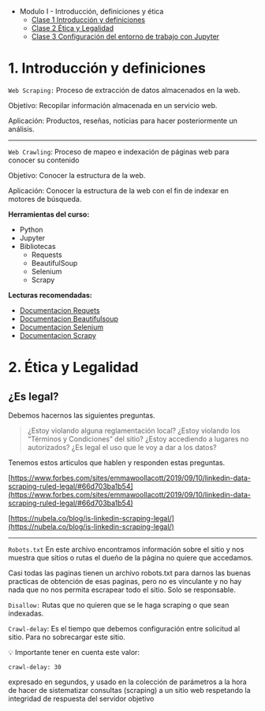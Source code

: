 
- Modulo I - Introducción, definiciones y ética
    - [Clase 1 Introducción y definiciones](#clase-1-introducción-y-definiciones)
    - [Clase 2 Ética y Legalidad](#ética-y-legalidad)
    - [Clase 3 Configuración del entorno de trabajo con Jupyter](#clase-3-configuración-del-entorno-de-trabajo-con-jupyter)




# 1. **Introducción y definiciones**

`Web Scraping:` Proceso de extracción de datos almacenados en la web.

Objetivo: Recopilar información almacenada en un servicio web.

Aplicación: Productos, reseñas, noticias para hacer posteriormente un análisis.

---

`Web Crawling`: Proceso de mapeo e indexación de páginas web para conocer su contenido

Objetivo: Conocer la estructura de la web.

Aplicación: Conocer la estructura de la web con el fin de indexar en motores de búsqueda.


**Herramientas del curso:**

- Python
- Jupyter
- Bibliotecas
    - Requests
    - BeautifulSoup
    - Selenium
    - Scrapy

**Lecturas recomendadas:**
- [Documentacion Requets](https://requests.readthedocs.io/en/latest/)
- [Documentacion Beautifulsoup ](https://www.crummy.com/software/BeautifulSoup/)
- [Documentacion Selenium](https://selenium-python.readthedocs.io/)
- [Documentacion Scrapy](https://scrapy.org/)

# 2. **Ética y Legalidad**

## **¿Es legal?**
Debemos hacernos las siguientes preguntas.
>¿Estoy violando alguna reglamentación local?
¿Estoy violando los “Términos y Condiciones” del sitio?
¿Estoy accediendo a lugares no autorizados?
¿Es legal el uso que le voy a dar a los datos?
> 

Tenemos estos articulos que hablen y responden estas preguntas.

[https://www.forbes.com/sites/emmawoollacott/2019/09/10/linkedin-data-scraping-ruled-legal/#66d703ba1b54](https://www.forbes.com/sites/emmawoollacott/2019/09/10/linkedin-data-scraping-ruled-legal/#66d703ba1b54)

[https://nubela.co/blog/is-linkedin-scraping-legal/](https://nubela.co/blog/is-linkedin-scraping-legal/)


---

`Robots.txt` En este archivo encontramos información sobre el sitio y nos muestra que  sitios o rutas el dueño de la página no quiere que accedamos. 

Casi todas las paginas tienen un archivo robots.txt para darnos  las buenas practicas de obtención de esas paginas, pero no es  vinculante y no hay nada que no nos permita escrapear todo el sitio. Solo se responsable.

`Disallow:` Rutas que no quieren que se le haga scraping o que sean indexadas. 

`Crawl-delay`: Es el tiempo que debemos configuración entre solicitud al sitio. Para no sobrecargar este sitio.

💡 Importante tener en cuenta este valor:

```
crawl-delay: 30
```
expresado en segundos, y usado en la colección de parámetros a la hora de hacer de sistematizar consultas (scraping) a un sitio web respetando la integridad de respuesta del servidor objetivo